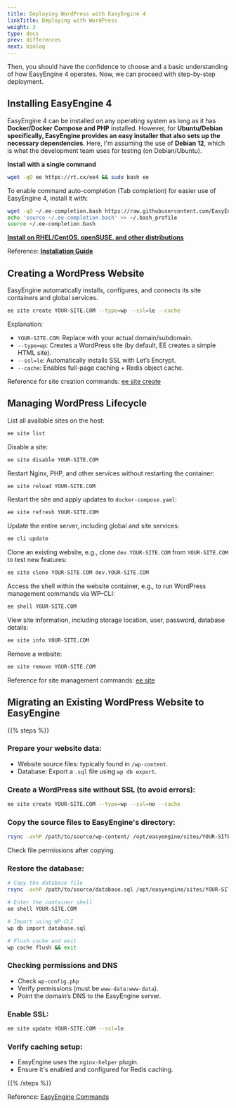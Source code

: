```yaml
---
title: Deploying WordPress with EasyEngine 4
linkTitle: Deploying with WordPress
weight: 3
type: docs
prev: differences
next: binlog
---
```


Then, you should have the confidence to choose and a basic understanding of how EasyEngine 4 operates. Now, we can proceed with step-by-step deployment.  

## Installing EasyEngine 4  

EasyEngine 4 can be installed on any operating system as long as it has **Docker/Docker Compose and PHP** installed. However, for **Ubuntu/Debian specifically, EasyEngine provides an easy installer that also sets up the necessary dependencies**. Here, I'm assuming the use of **Debian 12**, which is what the development team uses for testing (on Debian/Ubuntu). 

**Install with a single command**

```bash
wget -qO ee https://rt.cx/ee4 && sudo bash ee
```  

To enable command auto-completion (Tab completion) for easier use of EasyEngine 4, install it with:  

```bash
wget -qO ~/.ee-completion.bash https://raw.githubusercontent.com/EasyEngine/easyengine/master/utils/ee-completion.bash
echo 'source ~/.ee-completion.bash' >> ~/.bash_profile
source ~/.ee-completion.bash
```  

[**Install on RHEL/CentOS, openSUSE, and other distributions**](/notes/rhel-cenos-opensuse/)

Reference: [**Installation Guide**](https://easyengine.io/handbook/install/)  

## Creating a WordPress Website  

EasyEngine automatically installs, configures, and connects its site containers and global services.  

```bash
ee site create YOUR-SITE.COM --type=wp --ssl=le --cache
```  

Explanation:  
- `YOUR-SITE.COM`: Replace with your actual domain/subdomain.  
- `--type=wp`: Creates a WordPress site (by default, EE creates a simple HTML site).  
- `--ssl=le`: Automatically installs SSL with Let’s Encrypt.  
- `--cache`: Enables full-page caching + Redis object cache.  

Reference for site creation commands: [ee site create](https://easyengine.io/commands/site/create/)  

## Managing WordPress Lifecycle  

List all available sites on the host:  

```bash
ee site list
```  

Disable a site:  

   ```bash
   ee site disable YOUR-SITE.COM
   ```  

Restart Nginx, PHP, and other services without restarting the container:  

```bash
ee site reload YOUR-SITE.COM
```  

Restart the site and apply updates to `docker-compose.yaml`:  

```bash
ee site refresh YOUR-SITE.COM
```  

Update the entire server, including global and site services:  

```bash
ee cli update
```  

Clone an existing website, e.g., clone `dev.YOUR-SITE.COM` from `YOUR-SITE.COM` to test new features:  

```bash
ee site clone YOUR-SITE.COM dev.YOUR-SITE.COM
```  

Access the shell within the website container, e.g., to run WordPress management commands via WP-CLI:  

```bash
ee shell YOUR-SITE.COM
```  

View site information, including storage location, user, password, database details:  

```bash
ee site info YOUR-SITE.COM
```  

Remove a website:  

```bash
ee site remove YOUR-SITE.COM
```  

Reference for site management commands: [ee site](https://easyengine.io/commands/site/)  

## Migrating an Existing WordPress Website to EasyEngine  

{{% steps %}}

### Prepare your website data:
- Website source files: typically found in `/wp-content`.  
- Database: Export a `.sql` file using `wp db export`.  

### Create a WordPress site without SSL (to avoid errors):

```bash
ee site create YOUR-SITE.COM --type=wp --ssl=no --cache
   ```  

### Copy the source files to EasyEngine's directory:

```bash
rsync -avhP /path/to/source/wp-content/ /opt/easyengine/sites/YOUR-SITE.COM/app/htdocs/wp-content/
```  

Check file permissions after copying.  

### Restore the database: 

```bash
# Copy the database file
rsync -avhP /path/to/source/database.sql /opt/easyengine/sites/YOUR-SITE.COM/app/htdocs/

# Enter the container shell
ee shell YOUR-SITE.COM

# Import using WP-CLI
wp db import database.sql

# Flush cache and exit
wp cache flush && exit
```  

### Checking permissions and DNS
- Check `wp-config.php`
- Verify permissions (must be `www-data:www-data`).
- Point the domain’s DNS to the EasyEngine server.

### Enable SSL: 

```bash
ee site update YOUR-SITE.COM --ssl=le
```  

### Verify caching setup:
- EasyEngine uses the `nginx-helper` plugin.  
- Ensure it's enabled and configured for Redis caching.  

{{% /steps %}}

Reference: [EasyEngine Commands](https://easyengine.io/commands/)